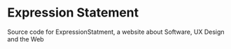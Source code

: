 # Expression Statement

Source code for ExpressionStatment, a website about Software, UX Design and the Web
